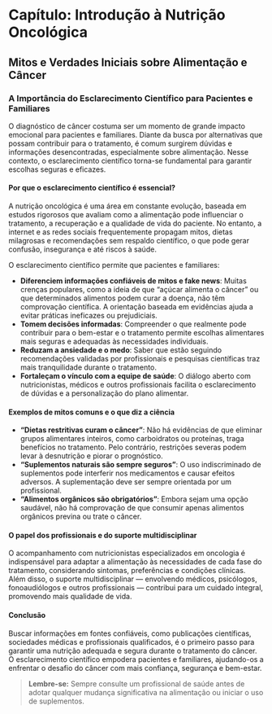 
# Capítulo: Introdução à Nutrição Oncológica

## Mitos e Verdades Iniciais sobre Alimentação e Câncer

### A Importância do Esclarecimento Científico para Pacientes e Familiares

O diagnóstico de câncer costuma ser um momento de grande impacto emocional para pacientes e familiares. Diante da busca por alternativas que possam contribuir para o tratamento, é comum surgirem dúvidas e informações desencontradas, especialmente sobre alimentação. Nesse contexto, o esclarecimento científico torna-se fundamental para garantir escolhas seguras e eficazes.

#### Por que o esclarecimento científico é essencial?

A nutrição oncológica é uma área em constante evolução, baseada em estudos rigorosos que avaliam como a alimentação pode influenciar o tratamento, a recuperação e a qualidade de vida do paciente. No entanto, a internet e as redes sociais frequentemente propagam mitos, dietas milagrosas e recomendações sem respaldo científico, o que pode gerar confusão, insegurança e até riscos à saúde.

O esclarecimento científico permite que pacientes e familiares:

- **Diferenciem informações confiáveis de mitos e fake news**: Muitas crenças populares, como a ideia de que “açúcar alimenta o câncer” ou que determinados alimentos podem curar a doença, não têm comprovação científica. A orientação baseada em evidências ajuda a evitar práticas ineficazes ou prejudiciais.
- **Tomem decisões informadas**: Compreender o que realmente pode contribuir para o bem-estar e o tratamento permite escolhas alimentares mais seguras e adequadas às necessidades individuais.
- **Reduzam a ansiedade e o medo**: Saber que estão seguindo recomendações validadas por profissionais e pesquisas científicas traz mais tranquilidade durante o tratamento.
- **Fortaleçam o vínculo com a equipe de saúde**: O diálogo aberto com nutricionistas, médicos e outros profissionais facilita o esclarecimento de dúvidas e a personalização do plano alimentar.

#### Exemplos de mitos comuns e o que diz a ciência

- **“Dietas restritivas curam o câncer”**: Não há evidências de que eliminar grupos alimentares inteiros, como carboidratos ou proteínas, traga benefícios no tratamento. Pelo contrário, restrições severas podem levar à desnutrição e piorar o prognóstico.
- **“Suplementos naturais são sempre seguros”**: O uso indiscriminado de suplementos pode interferir nos medicamentos e causar efeitos adversos. A suplementação deve ser sempre orientada por um profissional.
- **“Alimentos orgânicos são obrigatórios”**: Embora sejam uma opção saudável, não há comprovação de que consumir apenas alimentos orgânicos previna ou trate o câncer.

#### O papel dos profissionais e do suporte multidisciplinar

O acompanhamento com nutricionistas especializados em oncologia é indispensável para adaptar a alimentação às necessidades de cada fase do tratamento, considerando sintomas, preferências e condições clínicas. Além disso, o suporte multidisciplinar — envolvendo médicos, psicólogos, fonoaudiólogos e outros profissionais — contribui para um cuidado integral, promovendo mais qualidade de vida.

#### Conclusão

Buscar informações em fontes confiáveis, como publicações científicas, sociedades médicas e profissionais qualificados, é o primeiro passo para garantir uma nutrição adequada e segura durante o tratamento do câncer. O esclarecimento científico empodera pacientes e familiares, ajudando-os a enfrentar o desafio do câncer com mais confiança, segurança e bem-estar.

> **Lembre-se:** Sempre consulte um profissional de saúde antes de adotar qualquer mudança significativa na alimentação ou iniciar o uso de suplementos.
```
